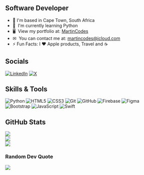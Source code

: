 Software Developer
------------------

* 📍  I'm based in Cape Town, South Africa
* 🌱  I'm currently learning Python
* 🖥  View my portfolio at: [MartinCodes](http://martincodes.co.za)
* ✉  You can contact me at: [martincodes@icloud.com](mailto:martincodes@icloud.com)
* ⚡   Fun Facts: I ❤️ Apple products, Travel and ☕️


## Socials
[![LinkedIn](https://img.shields.io/badge/LinkedIn-%230077B5.svg?logo=linkedin&logoColor=white)](https://linkedin.com/in/martinflischman) [![X](https://img.shields.io/badge/X-black.svg?logo=X&logoColor=white)](https://x.com/MartinFlischman) 

## Skills & Tools
![Python](https://img.shields.io/badge/python-3670A0?style=flat&logo=python&logoColor=ffdd54) ![HTML5](https://img.shields.io/badge/html5-%23E34F26.svg?style=flat&logo=html5&logoColor=white) ![CSS3](https://img.shields.io/badge/css3-%231572B6.svg?style=flat&logo=css3&logoColor=white) ![Git](https://img.shields.io/badge/git-%23F05033.svg?style=flat&logo=git&logoColor=white) ![GitHub](https://img.shields.io/badge/github-%23121011.svg?style=flat&logo=github&logoColor=white) ![Firebase](https://img.shields.io/badge/firebase-a08021?style=flat&logo=firebase&logoColor=ffcd34) ![Figma](https://img.shields.io/badge/figma-%23F24E1E.svg?style=flat&logo=figma&logoColor=white) ![Bootstrap](https://img.shields.io/badge/bootstrap-%238511FA.svg?style=flat&logo=bootstrap&logoColor=white) ![JavaScript](https://img.shields.io/badge/javascript-%23323330.svg?style=flat&logo=javascript&logoColor=%23F7DF1E) ![Swift](https://img.shields.io/badge/swift-F54A2A?style=flat&logo=swift&logoColor=white)

## GitHub Stats
![](https://github-readme-stats.vercel.app/api/top-langs/?username=MartinFlischman&theme=dracula&hide_border=false&include_all_commits=false&count_private=false&layout=compact)<br/>
![](https://github-readme-stats.vercel.app/api?username=MartinFlischman&theme=dracula&hide_border=false&include_all_commits=false&count_private=false)<br/>
![](https://github-readme-streak-stats.herokuapp.com/?user=MartinFlischman&theme=dracula&hide_border=false)

### Random Dev Quote
![](https://quotes-github-readme.vercel.app/api?type=horizontal&theme=radical)
